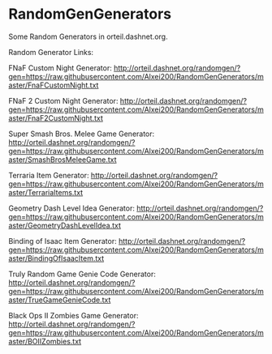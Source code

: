# RandomGenGenerators
Some Random Generators in orteil.dashnet.org.

Random Generator Links:

FNaF Custom Night Generator:
http://orteil.dashnet.org/randomgen/?gen=https://raw.githubusercontent.com/Alxei200/RandomGenGenerators/master/FnaFCustomNight.txt

FNaF 2 Custom Night Generator:
http://orteil.dashnet.org/randomgen/?gen=https://raw.githubusercontent.com/Alxei200/RandomGenGenerators/master/FnaF2CustomNight.txt

Super Smash Bros. Melee Game Generator:
http://orteil.dashnet.org/randomgen/?gen=https://raw.githubusercontent.com/Alxei200/RandomGenGenerators/master/SmashBrosMeleeGame.txt

Terraria Item Generator:
http://orteil.dashnet.org/randomgen/?gen=https://raw.githubusercontent.com/Alxei200/RandomGenGenerators/master/TerrariaItems.txt

Geometry Dash Level Idea Generator:
http://orteil.dashnet.org/randomgen/?gen=https://raw.githubusercontent.com/Alxei200/RandomGenGenerators/master/GeometryDashLevelIdea.txt

Binding of Isaac Item Generator:
http://orteil.dashnet.org/randomgen/?gen=https://raw.githubusercontent.com/Alxei200/RandomGenGenerators/master/BindingOfIsaacItem.txt

Truly Random Game Genie Code Generator:
http://orteil.dashnet.org/randomgen/?gen=https://raw.githubusercontent.com/Alxei200/RandomGenGenerators/master/TrueGameGenieCode.txt

Black Ops II Zombies Game Generator:
http://orteil.dashnet.org/randomgen/?gen=https://raw.githubusercontent.com/Alxei200/RandomGenGenerators/master/BOIIZombies.txt
